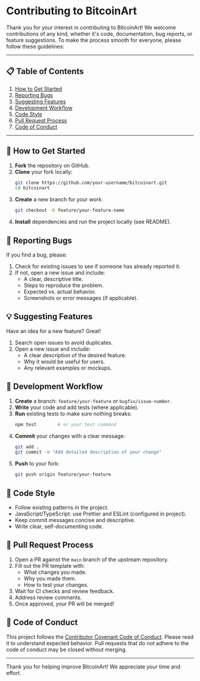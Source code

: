 # Contributing to BitcoinArt

Thank you for your interest in contributing to BitcoinArt! We welcome contributions of any kind, whether it's code, documentation, bug reports, or feature suggestions. To make the process smooth for everyone, please follow these guidelines:

---

## 📋 Table of Contents

1. [How to Get Started](#how-to-get-started)
2. [Reporting Bugs](#reporting-bugs)
3. [Suggesting Features](#suggesting-features)
4. [Development Workflow](#development-workflow)
5. [Code Style](#code-style)
6. [Pull Request Process](#pull-request-process)
7. [Code of Conduct](#code-of-conduct)

---

## 🏁 How to Get Started

1. **Fork** the repository on GitHub.
2. **Clone** your fork locally:
   ```bash
   git clone https://github.com/your-username/bitcoinart.git
   cd bitcoinart
   ```
3. **Create** a new branch for your work:
   ```bash
   git checkout -b feature/your-feature-name
   ```
4. **Install** dependencies and run the project locally (see README).

## 🐞 Reporting Bugs

If you find a bug, please:

1. Check for existing issues to see if someone has already reported it.
2. If not, open a new issue and include:
   - A clear, descriptive title.
   - Steps to reproduce the problem.
   - Expected vs. actual behavior.
   - Screenshots or error messages (if applicable).

## 💡 Suggesting Features

Have an idea for a new feature? Great!

1. Search open issues to avoid duplicates.
2. Open a new issue and include:
   - A clear description of the desired feature.
   - Why it would be useful for users.
   - Any relevant examples or mockups.

## 🔧 Development Workflow

1. **Create** a branch: `feature/your-feature` or `bugfix/issue-number`.
2. **Write** your code and add tests (where applicable).
3. **Run** existing tests to make sure nothing breaks:
   ```bash
   npm test        # or your test command
   ```
4. **Commit** your changes with a clear message:
   ```bash
   git add .
   git commit -m "Add detailed description of your change"
   ```
5. **Push** to your fork:
   ```bash
   git push origin feature/your-feature
   ```

## 🎨 Code Style

- Follow existing patterns in the project.
- JavaScript/TypeScript: use Prettier and ESLint (configured in project).
- Keep commit messages concise and descriptive.
- Write clear, self-documenting code.

## 🚀 Pull Request Process

1. Open a PR against the `main` branch of the upstream repository.
2. Fill out the PR template with:
   - What changes you made.
   - Why you made them.
   - How to test your changes.
3. Wait for CI checks and review feedback.
4. Address review comments.
5. Once approved, your PR will be merged!

## 📜 Code of Conduct

This project follows the [Contributor Covenant Code of Conduct](https://www.contributor-covenant.org/version/2/0/code_of_conduct/). Please read it to understand expected behavior. Pull requests that do not adhere to the code of conduct may be closed without merging.

---

Thank you for helping improve BitcoinArt! We appreciate your time and effort.

